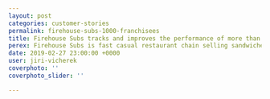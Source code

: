 ```yaml
---
layout: post
categories: customer-stories
permalink: firehouse-subs-1000-franchisees
title: Firehouse Subs tracks and improves the performance of more than 1,000 franchisees
perex: Firehouse Subs is fast casual restaurant chain selling sandwiches.
date: 2019-02-27 23:00:00 +0000
user: jiri-vicherek
coverphoto: ''
coverphoto_slider: ''

---
```

